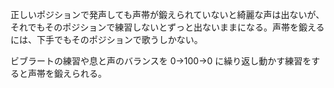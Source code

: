 正しいポジションで発声しても声帯が鍛えられていないと綺麗な声は出ないが、それでもそのポジションで練習しないとずっと出ないままになる。声帯を鍛えるには、下手でもそのポジションで歌うしかない。

ビブラートの練習や息と声のバランスを 0→100→0 に繰り返し動かす練習をすると声帯を鍛えられる。
